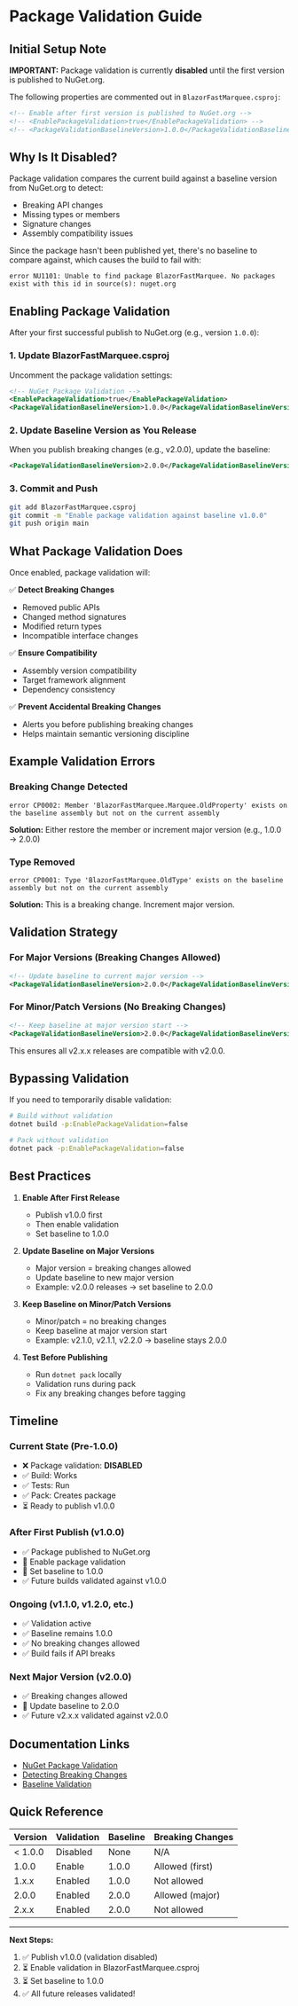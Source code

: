 # Package Validation Guide

## Initial Setup Note

**IMPORTANT:** Package validation is currently **disabled** until the first version is published to NuGet.org.

The following properties are commented out in `BlazorFastMarquee.csproj`:

```xml
<!-- Enable after first version is published to NuGet.org -->
<!-- <EnablePackageValidation>true</EnablePackageValidation> -->
<!-- <PackageValidationBaselineVersion>1.0.0</PackageValidationBaselineVersion> -->
```

## Why Is It Disabled?

Package validation compares the current build against a baseline version from NuGet.org to detect:
- Breaking API changes
- Missing types or members
- Signature changes
- Assembly compatibility issues

Since the package hasn't been published yet, there's no baseline to compare against, which causes the build to fail with:

```
error NU1101: Unable to find package BlazorFastMarquee. No packages exist with this id in source(s): nuget.org
```

## Enabling Package Validation

After your first successful publish to NuGet.org (e.g., version `1.0.0`):

### 1. Update BlazorFastMarquee.csproj

Uncomment the package validation settings:

```xml
<!-- NuGet Package Validation -->
<EnablePackageValidation>true</EnablePackageValidation>
<PackageValidationBaselineVersion>1.0.0</PackageValidationBaselineVersion>
```

### 2. Update Baseline Version as You Release

When you publish breaking changes (e.g., v2.0.0), update the baseline:

```xml
<PackageValidationBaselineVersion>2.0.0</PackageValidationBaselineVersion>
```

### 3. Commit and Push

```bash
git add BlazorFastMarquee.csproj
git commit -m "Enable package validation against baseline v1.0.0"
git push origin main
```

## What Package Validation Does

Once enabled, package validation will:

✅ **Detect Breaking Changes**
- Removed public APIs
- Changed method signatures
- Modified return types
- Incompatible interface changes

✅ **Ensure Compatibility**
- Assembly version compatibility
- Target framework alignment
- Dependency consistency

✅ **Prevent Accidental Breaking Changes**
- Alerts you before publishing breaking changes
- Helps maintain semantic versioning discipline

## Example Validation Errors

### Breaking Change Detected
```
error CP0002: Member 'BlazorFastMarquee.Marquee.OldProperty' exists on the baseline assembly but not on the current assembly
```

**Solution:** Either restore the member or increment major version (e.g., 1.0.0 → 2.0.0)

### Type Removed
```
error CP0001: Type 'BlazorFastMarquee.OldType' exists on the baseline assembly but not on the current assembly
```

**Solution:** This is a breaking change. Increment major version.

## Validation Strategy

### For Major Versions (Breaking Changes Allowed)
```xml
<!-- Update baseline to current major version -->
<PackageValidationBaselineVersion>2.0.0</PackageValidationBaselineVersion>
```

### For Minor/Patch Versions (No Breaking Changes)
```xml
<!-- Keep baseline at major version start -->
<PackageValidationBaselineVersion>2.0.0</PackageValidationBaselineVersion>
```

This ensures all v2.x.x releases are compatible with v2.0.0.

## Bypassing Validation

If you need to temporarily disable validation:

```bash
# Build without validation
dotnet build -p:EnablePackageValidation=false

# Pack without validation
dotnet pack -p:EnablePackageValidation=false
```

## Best Practices

1. **Enable After First Release**
   - Publish v1.0.0 first
   - Then enable validation
   - Set baseline to 1.0.0

2. **Update Baseline on Major Versions**
   - Major version = breaking changes allowed
   - Update baseline to new major version
   - Example: v2.0.0 releases → set baseline to 2.0.0

3. **Keep Baseline on Minor/Patch Versions**
   - Minor/patch = no breaking changes
   - Keep baseline at major version start
   - Example: v2.1.0, v2.1.1, v2.2.0 → baseline stays 2.0.0

4. **Test Before Publishing**
   - Run `dotnet pack` locally
   - Validation runs during pack
   - Fix any breaking changes before tagging

## Timeline

### Current State (Pre-1.0.0)
- ❌ Package validation: **DISABLED**
- ✅ Build: Works
- ✅ Tests: Run
- ✅ Pack: Creates package
- ⏳ Ready to publish v1.0.0

### After First Publish (v1.0.0)
- ✅ Package published to NuGet.org
- 🔧 Enable package validation
- 🔧 Set baseline to 1.0.0
- ✅ Future builds validated against v1.0.0

### Ongoing (v1.1.0, v1.2.0, etc.)
- ✅ Validation active
- ✅ Baseline remains 1.0.0
- ✅ No breaking changes allowed
- ✅ Build fails if API breaks

### Next Major Version (v2.0.0)
- ✅ Breaking changes allowed
- 🔧 Update baseline to 2.0.0
- ✅ Future v2.x.x validated against v2.0.0

## Documentation Links

- [NuGet Package Validation](https://learn.microsoft.com/en-us/nuget/reference/package-validation/overview)
- [Detecting Breaking Changes](https://learn.microsoft.com/en-us/nuget/reference/package-validation/breaking-changes)
- [Baseline Validation](https://learn.microsoft.com/en-us/nuget/reference/package-validation/baseline-validation)

## Quick Reference

| Version | Validation | Baseline | Breaking Changes |
|---------|-----------|----------|------------------|
| < 1.0.0 | Disabled | None | N/A |
| 1.0.0 | Enable | 1.0.0 | Allowed (first) |
| 1.x.x | Enabled | 1.0.0 | Not allowed |
| 2.0.0 | Enabled | 2.0.0 | Allowed (major) |
| 2.x.x | Enabled | 2.0.0 | Not allowed |

---

**Next Steps:**
1. ✅ Publish v1.0.0 (validation disabled)
2. ⏳ Enable validation in BlazorFastMarquee.csproj
3. ⏳ Set baseline to 1.0.0
4. ✅ All future releases validated!
